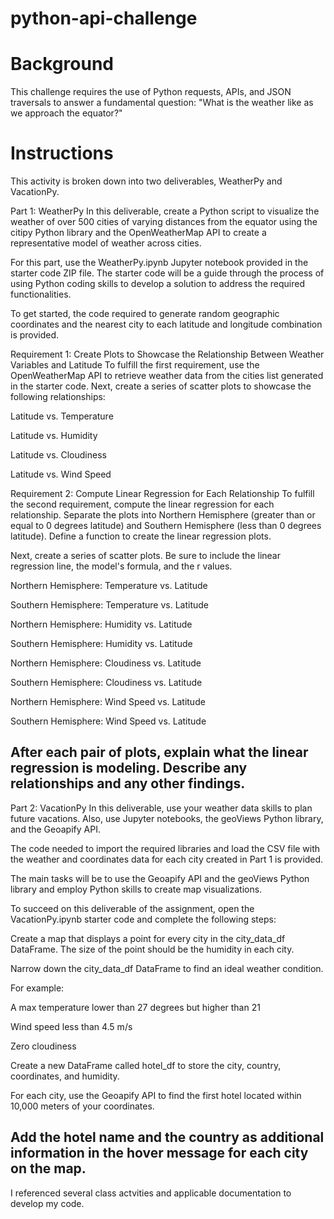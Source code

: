 # python-api-challenge
# Background
This challenge requires the use of Python requests, APIs, and JSON traversals to answer a fundamental question: "What is the weather like as we approach the equator?"

# Instructions
This activity is broken down into two deliverables, WeatherPy and VacationPy.

Part 1: WeatherPy
In this deliverable, create a Python script to visualize the weather of over 500 cities of varying distances from the equator using the citipy Python library and the OpenWeatherMap API to create a representative model of weather across cities.

For this part, use the WeatherPy.ipynb Jupyter notebook provided in the starter code ZIP file. The starter code will be a guide through the process of using Python coding skills to develop a solution to address the required functionalities.

To get started, the code required to generate random geographic coordinates and the nearest city to each latitude and longitude combination is provided.

Requirement 1: Create Plots to Showcase the Relationship Between Weather Variables and Latitude
To fulfill the first requirement, use the OpenWeatherMap API to retrieve weather data from the cities list generated in the starter code. Next, create a series of scatter plots to showcase the following relationships:

Latitude vs. Temperature

Latitude vs. Humidity

Latitude vs. Cloudiness

Latitude vs. Wind Speed

Requirement 2: Compute Linear Regression for Each Relationship
To fulfill the second requirement, compute the linear regression for each relationship. Separate the plots into Northern Hemisphere (greater than or equal to 0 degrees latitude) and Southern Hemisphere (less than 0 degrees latitude). Define a function to create the linear regression plots.

Next, create a series of scatter plots. Be sure to include the linear regression line, the model's formula, and the r values.

Northern Hemisphere: Temperature vs. Latitude

Southern Hemisphere: Temperature vs. Latitude

Northern Hemisphere: Humidity vs. Latitude

Southern Hemisphere: Humidity vs. Latitude

Northern Hemisphere: Cloudiness vs. Latitude

Southern Hemisphere: Cloudiness vs. Latitude

Northern Hemisphere: Wind Speed vs. Latitude

Southern Hemisphere: Wind Speed vs. Latitude

After each pair of plots, explain what the linear regression is modeling. Describe any relationships and any other findings.
----
Part 2: VacationPy
In this deliverable, use your weather data skills to plan future vacations. Also, use Jupyter notebooks, the geoViews Python library, and the Geoapify API.

The code needed to import the required libraries and load the CSV file with the weather and coordinates data for each city created in Part 1 is provided.

The main tasks will be to use the Geoapify API and the geoViews Python library and employ Python skills to create map visualizations.

To succeed on this deliverable of the assignment, open the VacationPy.ipynb starter code and complete the following steps:

Create a map that displays a point for every city in the city_data_df DataFrame. The size of the point should be the humidity in each city.

Narrow down the city_data_df DataFrame to find an ideal weather condition. 

For example:

A max temperature lower than 27 degrees but higher than 21

Wind speed less than 4.5 m/s

Zero cloudiness

Create a new DataFrame called hotel_df to store the city, country, coordinates, and humidity.

For each city, use the Geoapify API to find the first hotel located within 10,000 meters of your coordinates.

Add the hotel name and the country as additional information in the hover message for each city on the map.
---------
I referenced several class actvities and applicable documentation to develop my code.
